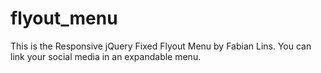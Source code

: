 # flyout_menu
This is the Responsive jQuery Fixed Flyout Menu by Fabian Lins. You can link your social media in an expandable menu.
